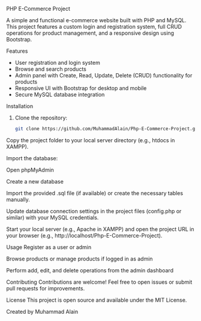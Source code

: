 PHP E-Commerce Project

A simple and functional e-commerce website built with PHP and MySQL.  
This project features a custom login and registration system, full CRUD operations for product management, and a responsive design using Bootstrap.

Features

- User registration and login system  
- Browse and search products  
- Admin panel with Create, Read, Update, Delete (CRUD) functionality for products  
- Responsive UI with Bootstrap for desktop and mobile  
- Secure MySQL database integration  

Installation

1. Clone the repository:  
   ```bash
   git clone https://github.com/MuhammadAlain/Php-E-Commerce-Project.git
Copy the project folder to your local server directory (e.g., htdocs in XAMPP).

Import the database:

Open phpMyAdmin

Create a new database

Import the provided .sql file (if available) or create the necessary tables manually.

Update database connection settings in the project files (config.php or similar) with your MySQL credentials.

Start your local server (e.g., Apache in XAMPP) and open the project URL in your browser (e.g., http://localhost/Php-E-Commerce-Project).

Usage
Register as a user or admin

Browse products or manage products if logged in as admin

Perform add, edit, and delete operations from the admin dashboard

Contributing
Contributions are welcome! Feel free to open issues or submit pull requests for improvements.

License
This project is open source and available under the MIT License.

Created by Muhammad Alain
